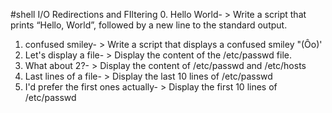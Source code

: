 #shell I/O Redirections and FIltering
0. Hello World- > Write a script that prints “Hello, World”, followed by a new line to the standard output.
1. confused smiley- > Write a script that displays a confused smiley "(Ôo)'
2. Let's display a file- > Display the content of the /etc/passwd file.
3. What about 2?- > Display the content of /etc/passwd and /etc/hosts
4.  Last lines of a file- > Display the last 10 lines of /etc/passwd
5. I'd prefer the first ones actually- > Display the first 10 lines of /etc/passwd
